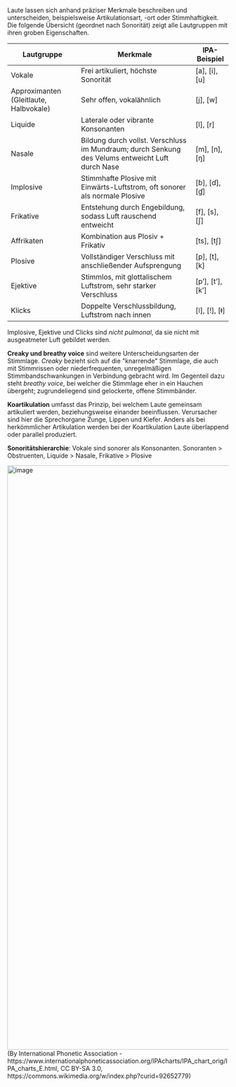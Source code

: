 Laute lassen sich anhand präziser Merkmale beschreiben und unterscheiden, beispielsweise Artikulationsart, -ort oder Stimmhaftigkeit. Die folgende Übersicht (geordnet nach Sonorität) zeigt alle Lautgruppen mit ihren groben Eigenschaften.

| Lautgruppe  | Merkmale | IPA-Beispiel |
| ------------- | ------------- | ------------- |
| Vokale  | Frei artikuliert, höchste Sonorität  | [a], [i], [u] |
| Approximanten (Gleitlaute, Halbvokale) | Sehr offen, vokalähnlich | [j], [w] |
| Liquide  | Laterale oder vibrante Konsonanten | [l], [r]  |
| Nasale  | Bildung durch vollst. Verschluss im Mundraum; durch Senkung des Velums entweicht Luft durch Nase  | 	[m], [n], [ŋ]  |
| Implosive  | Stimmhafte Plosive mit Einwärts-Luftstrom, oft sonorer als normale Plosive  | [ɓ], [ɗ], [ɠ]  |
| Frikative  | Entstehung durch Engebildung, sodass Luft rauschend entweicht | 	[f], [s], [ʃ]  |
| Affrikaten  | Kombination aus Plosiv + Frikativ  |  [ts], [tʃ] |
| Plosive  | Vollständiger Verschluss mit anschließender Aufsprengung | [p], [t], [k]  |
| Ejektive  | Stimmlos, mit glottalischem Luftstrom, sehr starker Verschluss |  [pʼ], [tʼ], [kʼ]  |
| Klicks  | Doppelte Verschlussbildung, Luftstrom nach innen |  [ǀ], [ǃ], [ǂ]  |

Implosive, Ejektive und Clicks sind *nicht pulmonal*, da sie nicht mit ausgeatmeter Luft gebildet werden.

**Creaky und breathy voice** sind weitere Unterscheidungsarten der Stimmlage. *Creaky* bezieht sich auf die "knarrende" Stimmlage, die auch mit Stimmrissen oder niederfrequenten, unregelmäßigen Stimmbandschwankungen in Verbindung gebracht wird. Im Gegenteil dazu steht *breathy voice*, bei welcher die Stimmlage eher in ein Hauchen übergeht; zugrundeliegend sind gelockerte, offene Stimmbänder.

**Koartikulation** umfasst das Prinzip, bei welchem Laute gemeinsam artikuliert werden, beziehungsweise einander beeinflussen. Verursacher sind hier die Sprechorgane Zunge, Lippen und Kiefer. Anders als bei herkömmlicher Artikulation werden bei der Koartikulation Laute überlappend oder parallel produziert. 

**Sonoritätshierarchie**: Vokale sind sonorer als Konsonanten. Sonoranten > Obstruenten, Liquide > Nasale, Frikative > Plosive

<img width="1024" height="1326" alt="image" src="https://github.com/user-attachments/assets/3dbf94c9-75eb-4db9-a930-d9fa995f9d7b" />
(By International Phonetic Association - https://www.internationalphoneticassociation.org/IPAcharts/IPA_chart_orig/IPA_charts_E.html, CC BY-SA 3.0, https://commons.wikimedia.org/w/index.php?curid=92652779)
